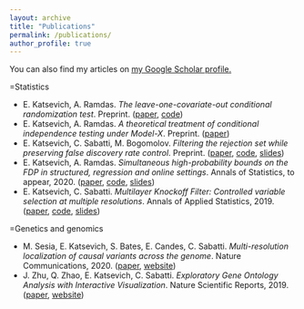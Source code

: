 ```yaml
---
layout: archive
title: "Publications"
permalink: /publications/
author_profile: true
---
```


You can also find my articles on <u><a href="https://scholar.google.com/citations?user=xC13Kb4AAAAJ&hl=en">my Google Scholar profile</a>.</u>

=Statistics

- E. Katsevich, A. Ramdas. *The leave-one-covariate-out conditional randomization test*. Preprint. ([paper](https://arxiv.org/abs/2006.08482), [code](https://github.com/ekatsevi/LOCO-CRT))
- E. Katsevich, A. Ramdas. *A theoretical treatment of conditional independence testing under Model-X*. Preprint. ([paper](https://arxiv.org/abs/2005.05506))
- E. Katsevich, C. Sabatti, M. Bogomolov. *Filtering the rejection set while preserving false discovery rate control*. Preprint. ([paper](https://arxiv.org/abs/1809.01792),  [code](https://github.com/ekatsevi/Focused-BH), [slides](http://www.andrew.cmu.edu/user/ekatsevi/FocusedBH_slides.pdf))
- E. Katsevich, A. Ramdas. *Simultaneous high-probability bounds on the FDP in structured, regression and online settings*. Annals of Statistics, to appear, 2020. ([paper](https://arxiv.org/abs/1803.06790), [code](https://github.com/ekatsevi/simultaneous-fdp), [slides](http://www.andrew.cmu.edu/user/ekatsevi/FDP_bound_slides.pdf))
- E. Katsevich, C. Sabatti. *Multilayer Knockoff Filter: Controlled variable selection at multiple resolutions*. Annals of Applied Statistics, 2019. ([paper](https://projecteuclid.org/euclid.aoas/1554861639),  [code](https://ekatsevi.github.io/publications/multilayer_knockoff_filter.zip), [slides](http://www.andrew.cmu.edu/user/ekatsevi/MKF_slides.pdf))

=Genetics and genomics

- M. Sesia, E. Katsevich, S. Bates, E. Candes, C. Sabatti. *Multi-resolution localization of causal variants across the genome*. Nature Communications, 2020. ([paper](https://www.nature.com/articles/s41467-020-14791-2), [website](https://msesia.github.io/knockoffzoom/))
- J. Zhu, Q. Zhao, E. Katsevich, C. Sabatti. *Exploratory Gene Ontology Analysis with Interactive Visualization*. Nature Scientific Reports, 2019. ([paper](https://www.nature.com/articles/s41598-019-42178-x), [website](http://aegis.stanford.edu/))
